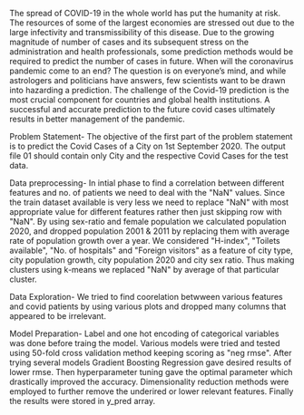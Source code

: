 The spread of COVID-19 in the whole world has put the humanity at risk. The resources of some of the largest economies are stressed out due to the large infectivity and transmissibility of this disease. Due to the growing magnitude of number of cases and its subsequent stress on the administration and health professionals, some prediction methods would be required to predict the number of cases in future.
When will the coronavirus pandemic come to an end? The question is on everyone’s mind, and while astrologers and politicians have answers, few scientists want to be drawn into hazarding a prediction.
The challenge of the Covid-19 prediction is the most crucial component for countries and global health institutions. A successful and accurate prediction to the future covid cases ultimately results in better management of the pandemic.

Problem Statement- 
The objective of the first part of the problem statement is to predict the Covid Cases of a City on 1st September 2020. The output file 01 should contain only City and the respective Covid Cases for the test data.

Data preprocessing- 
In intial phase to find a correlation between different features and no. of patients we need to deal with the "NaN" values. Since the train dataset available is very less we need to replace "NaN" with most appropriate value for different features rather then just skipping row with "NaN".
By using sex-ratio and female population we calculated population 2020, and dropped population 2001 & 2011 by replacing them with average rate of population growth over a year. 
We considered "H-index", "Toilets available", "No. of hospitals" and "Foreign visitors" as a feature of city type, city population growth, city population 2020 and city sex ratio. Thus making clusters using k-means we replaced "NaN" by average of that particular cluster.

Data Exploration-
We tried to find coorelation betwween various features and covid patients by using various plots and dropped many columns that appeared to be irrelevant.

Model Preparation-
Label and one hot encoding of categorical variables was done before traing the model. Various models were tried and tested using 50-fold cross validation method keeping scoring as "neg rmse".
After trying several models Gradient Boosting Regression gave desired results of lower rmse.
Then hyperparameter tuning gave the optimal parameter which drastically improved the accuracy.
Dimensionality reduction methods were employed to further remove the underired or lower relevant features.
Finally the results were stored in y_pred array.
